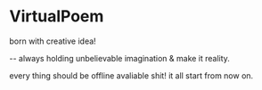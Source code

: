 # VirtualPoem
born with creative idea!

-- always holding unbelievable imagination
& make it reality.

every thing should be offline avaliable shit!
it all start from now on.
